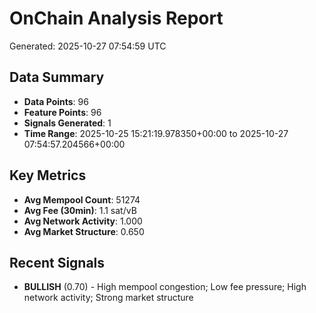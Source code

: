 # OnChain Analysis Report
Generated: 2025-10-27 07:54:59 UTC

## Data Summary
- **Data Points**: 96
- **Feature Points**: 96
- **Signals Generated**: 1
- **Time Range**: 2025-10-25 15:21:19.978350+00:00 to 2025-10-27 07:54:57.204566+00:00

## Key Metrics
- **Avg Mempool Count**: 51274
- **Avg Fee (30min)**: 1.1 sat/vB
- **Avg Network Activity**: 1.000
- **Avg Market Structure**: 0.650

## Recent Signals
- **BULLISH** (0.70) - High mempool congestion; Low fee pressure; High network activity; Strong market structure
